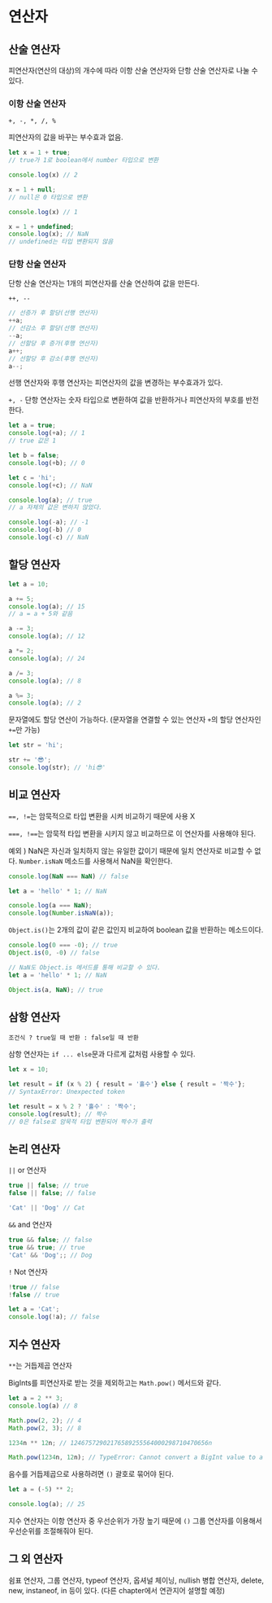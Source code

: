 # 연산자
## 산술 연산자
피연산자(연산의 대상)의 개수에 따라 이항 산술 연산자와 단항 산술 연산자로 나눌 수 있다.

### 이항 산술 연산자
 `+, -, *, /, %`

피연산자의 값을 바꾸는 부수효과 없음.

```javascript
let x = 1 + true;
// true가 1로 boolean에서 number 타입으로 변환

console.log(x) // 2

x = 1 + null;
// null은 0 타입으로 변환

console.log(x) // 1

x = 1 + undefined;
console.log(x); // NaN
// undefined는 타입 변환되지 않음
```

### 단항 산술 연산자
단항 산술 연산자는 1개의 피연산자를 산술 연산하여 값을 만든다.

`++, --`

```javascript
// 선증가 후 할당(선행 연산자)
++a; 
// 선감소 후 할당(선행 연산자)
--a;
// 선할당 후 증가(후행 연산자)
a++;
// 선할당 후 감소(후행 연산자)
a--;
```
선행 연산자와 후행 연산자는 피연산자의 값을 변경하는 부수효과가 있다.

`+, -`
단항 연산자는 숫자 타입으로 변환하여 값을 반환하거나 피연산자의 부호를 반전한다.
```javascript
let a = true;
console.log(+a); // 1
// true 값은 1

let b = false;
console.log(+b); // 0

let c = 'hi';
console.log(+c); // NaN

console.log(a); // true
// a 자체의 값은 변하지 않았다.

console.log(-a); // -1
console.log(-b) // 0
console.log(-c) // NaN
```

## 할당 연산자

```javascript
let a = 10;

a += 5;
console.log(a); // 15
// a = a + 5와 같음

a -= 3;
console.log(a); // 12

a *= 2;
console.log(a); // 24

a /= 3;
console.log(a); // 8

a %= 3;
console.log(a); // 2
```

문자열에도 할당 연산이 가능하다. (문자열을 연결할 수 있는 연산자 `+`의 할당 연산자인 `+=`만 가능)
```javascript
let str = 'hi';

str += '😎';
console.log(str); // 'hi😎'
```

## 비교 연산자

`==, !=`는 암묵적으로 타입 변환을 시켜 비교하기 때문에 사용 X

`===, !==`는 암묵적 타입 변환을 시키지 않고 비교하므로 이 연산자를 사용해야 된다.

예외 )
NaN은 자신과 일치하지 않는 유일한 값이기 때문에 일치 연산자로 비교할 수 없다.
`Number.isNaN` 메소드를 사용해서 NaN을 확인한다.
```javascript
console.log(NaN === NaN) // false

let a = 'hello' * 1; // NaN

console.log(a === NaN);
console.log(Number.isNaN(a));
```
`Object.is()`는 2개의 값이 같은 값인지 비교하여 boolean 값을 반환하는 메소드이다.
```javascript
console.log(0 === -0); // true
Object.is(0, -0) // false

// NaN도 Object.is 메서드를 통해 비교할 수 있다.
let a = 'hello' * 1; // NaN

Object.is(a, NaN); // true
```

## 삼항 연산자
`조건식 ? true일 때 반환 : false일 때 반환`

삼항 연산자는 `if ... else`문과 다르게 값처럼 사용할 수 있다.

```javascript
let x = 10;

let result = if (x % 2) { result = '홀수'} else { result = '짝수'};
// SyntaxError: Unexpected token

let result = x % 2 ? '홀수' : '짝수';
console.log(result); // 짝수
// 0은 false로 암묵적 타입 변환되어 짝수가 출력
```

## 논리 연산자
`||` or 연산자
```javascript
true || false; // true
false || false; // false

'Cat' || 'Dog' // Cat
```

`&&` and 연산자
```javascript
true && false; // false
true && true; // true
'Cat' && 'Dog';; // Dog
```

`!` Not 연산자
```javascript
!true // false
!false // true

let a = 'Cat';
console.log(!a); // false
```

## 지수 연산자

`**`는 거듭제곱 연산자

BigInts를 피연산자로 받는 것을 제외하고는 `Math.pow()` 메서드와 같다.

```javascript
let a = 2 ** 3;
console.log(a) // 8

Math.pow(2, 2); // 4
Math.pow(2, 3); // 8
```
```javascript
1234n ** 12n; // 12467572902176589255564000298710470656n

Math.pow(1234n, 12n); // TypeError: Cannot convert a BigInt value to a number

```
음수를 거듭제곱으로 사용하려면 `()` 괄호로 묶어야 된다.
```javascript
let a = (-5) ** 2;

console.log(a); // 25
```

지수 연산자는 이항 연산자 중 우선순위가 가장 높기 때문에 `()` 그룹 연산자를 이용해서 우선순위를 조절해줘야 된다.

## 그 외 연산자
쉼표 연산자, 그룹 연산자, typeof 연산자, 옵셔널 체이닝, nullish 병합 연산자, delete, new, instaneof, in 등이 있다.
(다른 chapter에서 연관지어 설명할 예정)
